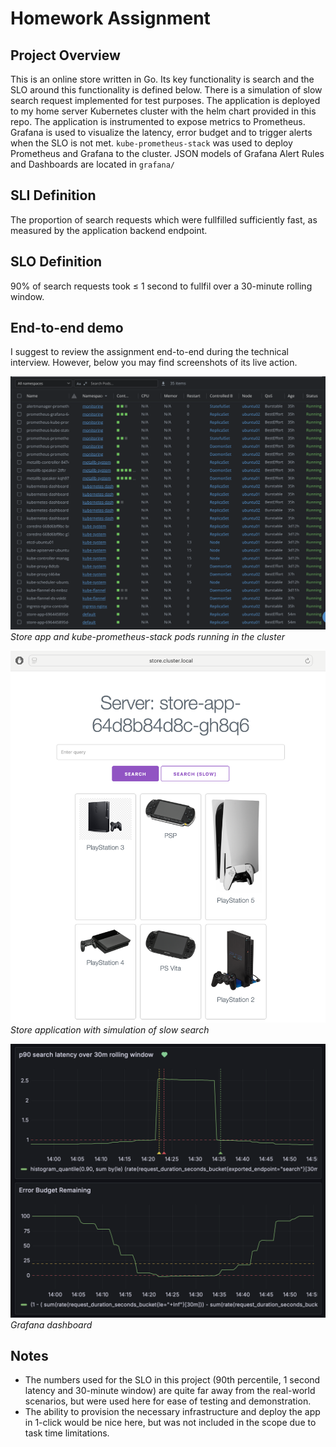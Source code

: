 # Homework Assignment

## Project Overview

This is an online store written in Go. Its key functionality is search and the SLO around this functionality is defined below. There is a simulation of slow search request implemented for test purposes. The application is deployed to my home server Kubernetes cluster with the helm chart provided in this repo. The application is instrumented to expose metrics to Prometheus. Grafana is used to visualize the latency, error budget and to trigger alerts when the SLO is not met. ```kube-prometheus-stack``` was used to deploy Prometheus and Grafana to the cluster. JSON models of Grafana Alert Rules and Dashboards are located in ```grafana/```

## SLI Definition

The proportion of search requests which were fullfilled sufficiently fast, as measured by the application backend endpoint.

## SLO Definition

90% of search requests took ≤ 1 second to fullfil over a 30-minute rolling window.

## End-to-end demo

I suggest to review the assignment end-to-end during the technical interview. However, below you may find screenshots of its live action.

![List of Kubernetes pods of the store app and kube-prometheus-stack](img/img0.png "Store app and kube-prometheus-stack pods running in the cluster")
*Store app and kube-prometheus-stack pods running in the cluster*


![Screenshot of the application showing main functionality](img/img1.png "Store application with simulation of slow search")
*Store application with simulation of slow search*


![Screenshot of Grafana showing visualizations of p90 latency and error budget](img/img2.png "Grafana dashboard")
*Grafana dashboard*


## Notes

- The numbers used for the SLO in this project (90th percentile, 1 second latency and 30-minute window) are quite far away from the real-world scenarios, but were used here for ease of testing and demonstration.
- The ability to provision the necessary infrastructure and deploy the app in 1-click would be nice here, but was not included in the scope due to task time limitations.
